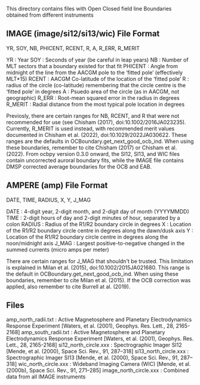 This directory contains files with Open Closed field line Boundaries obtained
from different instruments

IMAGE (image/si12/si13/wic) File Format
---------------------------------------
YR, SOY, NB, PHICENT, RCENT, R, A, R_ERR, R_MERIT
 
YR      : Year
SOY     : Seconds of year (be careful in leap years)
NB      : Number of MLT sectors that a boundary existed for that fit
PHICENT : Angle from midnight of the line from the AACGM pole to the
          ‘fitted pole’  (effectively MLT*15)
RCENT   : AACGM Co-latitude of the location of the ‘fitted pole’
R       : radius of the circle (co-latitude) remembering that the circle centre
          is the ‘fitted pole’ in degrees
A       : Psuedo area of the circle (as in AACGM, not geographic)
R_ERR   : Root-mean squared error in the radius in degrees
R_MERIT : Radial distance from the most typical pole location in degrees
 
Previosly, there are certain ranges for NB, RCENT, and R that were not
recommended for use (see Chisham (2017), doi:10.1002/2016JA023235).  Currently,
R_MERIT is used instead, with recommended merit values documented in Chisham
et al. (2022), doi:10.1029/2022JA030622.  These ranges are the defaults in
OCBoundary.get_next_good_ocb_ind.  When using these boundaries, remember to cite
Chisham (2017) or Chisham et al. (2022). From ocbpy version 0.3.0 onward,
the SI12, SI13, and WIC files contain uncorrected auroral boundary fits, while
the IMAGE file contains DMSP corrected average boundaries for the OCB and EAB.

AMPERE (amp) File Format
------------------------
DATE, TIME, RADIUS, X, Y, J_MAG

DATE   : 4-digit year, 2-digit month, and 2-digit day of month (YYYYMMDD)
TIME   : 2-digit hours of day and 2-digit minutes of hour, separated by a colon
RADIUS : Radius of the R1/R2 boundary circle in degrees
X      : Location of the R1/R2 boundary circle centre in degrees along the
         dawn/dusk axis
Y      : Location of the R1/R2 boundary circle centre in degrees along the
         noon/midnight axis
J_MAG  : Largest positive-to-negative changed in the summed currents (micro amps
         per meter)

There are certain ranges for J_MAG that shouldn't be trusted.  This limitation
is explained in Milan et al. (2015), doi:10.1002/2015JA021680.  This range is
the default in OCBoundary.get_next_good_ocb_ind.  When using these boundaries,
remember to cite Milan et al. (2015).  If the OCB correction was applied, also
remember to cite Burrell at al. (2019).

Files
-----
amp_north_radii.txt    : Active Magnetosphere and Planetary Electrodynamics
                         Response Experiment
		         [Waters, et al. (2001), Geophys. Res. Lett., 28,
		          2165-2168]
amp_south_radii.txt    : Active Magnetosphere and Planetary Electrodynamics
                         Response Experiment
		         [Waters, et al. (2001), Geophys. Res. Lett., 28,
		          2165-2168]
si12_north_circle.xxx  : Spectrographic Imager SI12
       		         [Mende, et al. (2000), Space Sci. Rev., 91, 287–318]
si13_north_circle.xxx  : Spectrographic Imager SI13
                         [Mende, et al. (2000), Space Sci. Rev., 91, 287–318]
wic_north_circle.xxx   : Wideband Imaging Camera (WIC)
                         [Mende, et al. (2000b), Space Sci. Rev., 91, 271–285]
image_north_circle.xxx : Combined data from all IMAGE instruments
